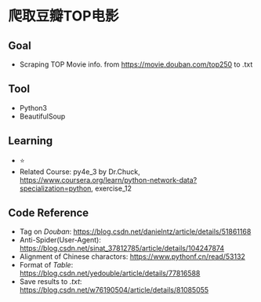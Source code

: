 # 爬取豆瓣TOP电影
## Goal
- Scraping TOP Movie info. from https://movie.douban.com/top250 to .txt
## Tool
- Python3
- BeautifulSoup
## Learning
- ⭐
- Related Course: py4e_3 by Dr.Chuck, https://www.coursera.org/learn/python-network-data?specialization=python, exercise_12
## Code Reference
- Tag on *Douban*: https://blog.csdn.net/danielntz/article/details/51861168
- Anti-Spider(User-Agent): https://blog.csdn.net/sinat_37812785/article/details/104247874
- Alignment of Chinese charactors: https://www.pythonf.cn/read/53132
- Format of *Table*: https://blog.csdn.net/yedouble/article/details/77816588
- Save results to *.txt*: https://blog.csdn.net/w76190504/article/details/81085055